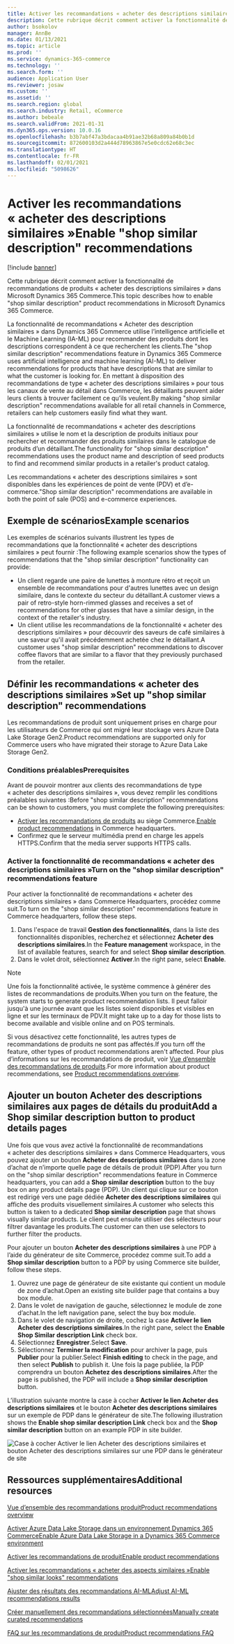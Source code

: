 ```yaml
---
title: Activer les recommandations « acheter des descriptions similaires »
description: Cette rubrique décrit comment activer la fonctionnalité de recommandations de produits « acheter des descriptions similaires » dans Microsoft Dynamics 365 Commerce.
author: bsokolov
manager: AnnBe
ms.date: 01/13/2021
ms.topic: article
ms.prod: ''
ms.service: dynamics-365-commerce
ms.technology: ''
ms.search.form: ''
audience: Application User
ms.reviewer: josaw
ms.custom: ''
ms.assetid: ''
ms.search.region: global
ms.search.industry: Retail, eCommerce
ms.author: bebeale
ms.search.validFrom: 2021-01-31
ms.dyn365.ops.version: 10.0.16
ms.openlocfilehash: b3b7abf47a3bdacaa4b91ae32b68a809a84b0b1d
ms.sourcegitcommit: 872600103d2a444d78963867e5e0cdc62e68c3ec
ms.translationtype: HT
ms.contentlocale: fr-FR
ms.lasthandoff: 02/01/2021
ms.locfileid: "5098626"
---
```

# <a name="enable-shop-similar-description-recommendations"></a><span data-ttu-id="f29be-103">Activer les recommandations « acheter des descriptions similaires »</span><span class="sxs-lookup"><span data-stu-id="f29be-103">Enable "shop similar description" recommendations</span></span>

[!include [banner](includes/banner.md)]

<span data-ttu-id="f29be-104">Cette rubrique décrit comment activer la fonctionnalité de recommandations de produits « acheter des descriptions similaires » dans Microsoft Dynamics 365 Commerce.</span><span class="sxs-lookup"><span data-stu-id="f29be-104">This topic describes how to enable "shop similar description" product recommendations in Microsoft Dynamics 365 Commerce.</span></span>

<span data-ttu-id="f29be-105">La fonctionnalité de recommandations « Acheter des description similaires » dans Dynamics 365 Commerce utilise l’intelligence artificielle et le Machine Learning (IA-ML) pour recommander des produits dont les descriptions correspondent à ce que recherchent les clients.</span><span class="sxs-lookup"><span data-stu-id="f29be-105">The "shop similar description" recommendations feature in Dynamics 365 Commerce uses artificial intelligence and machine learning (AI-ML) to deliver recommendations for products that have descriptions that are similar to what the customer is looking for.</span></span> <span data-ttu-id="f29be-106">En mettant à disposition des recommandations de type « acheter des descriptions similaires » pour tous les canaux de vente au détail dans Commerce, les détaillants peuvent aider leurs clients à trouver facilement ce qu’ils veulent.</span><span class="sxs-lookup"><span data-stu-id="f29be-106">By making "shop similar description" recommendations available for all retail channels in Commerce, retailers can help customers easily find what they want.</span></span>

<span data-ttu-id="f29be-107">La fonctionnalité de recommandations « acheter des descriptions similaires » utilise le nom et la description de produits initiaux pour rechercher et recommander des produits similaires dans le catalogue de produits d’un détaillant.</span><span class="sxs-lookup"><span data-stu-id="f29be-107">The functionality for "shop similar description" recommendations uses the product name and description of seed products to find and recommend similar products in a retailer's product catalog.</span></span>

<span data-ttu-id="f29be-108">Les recommandations « acheter des descriptions similaires » sont disponibles dans les expériences de point de vente (PDV) et d’e-commerce.</span><span class="sxs-lookup"><span data-stu-id="f29be-108">"Shop similar description" recommendations are available in both the point of sale (POS) and e-commerce experiences.</span></span>

## <a name="example-scenarios"></a><span data-ttu-id="f29be-109">Exemple de scénarios</span><span class="sxs-lookup"><span data-stu-id="f29be-109">Example scenarios</span></span>

<span data-ttu-id="f29be-110">Les exemples de scénarios suivants illustrent les types de recommandations que la fonctionnalité « acheter des descriptions similaires » peut fournir :</span><span class="sxs-lookup"><span data-stu-id="f29be-110">The following example scenarios show the types of recommendations that the "shop similar description" functionality can provide:</span></span>

- <span data-ttu-id="f29be-111">Un client regarde une paire de lunettes à monture rétro et reçoit un ensemble de recommandations pour d'autres lunettes avec un design similaire, dans le contexte du secteur du détaillant.</span><span class="sxs-lookup"><span data-stu-id="f29be-111">A customer views a pair of retro-style horn-rimmed glasses and receives a set of recommendations for other glasses that have a similar design, in the context of the retailer's industry.</span></span>
- <span data-ttu-id="f29be-112">Un client utilise les recommandations de la fonctionnalité « acheter des descriptions similaires » pour découvrir des saveurs de café similaires à une saveur qu'il avait précédemment achetée chez le détaillant.</span><span class="sxs-lookup"><span data-stu-id="f29be-112">A customer uses "shop similar description" recommendations to discover coffee flavors that are similar to a flavor that they previously purchased from the retailer.</span></span>

## <a name="set-up-shop-similar-description-recommendations"></a><span data-ttu-id="f29be-113">Définir les recommandations « acheter des descriptions similaires »</span><span class="sxs-lookup"><span data-stu-id="f29be-113">Set up "shop similar description" recommendations</span></span>

<span data-ttu-id="f29be-114">Les recommandations de produit sont uniquement prises en charge pour les utilisateurs de Commerce qui ont migré leur stockage vers Azure Data Lake Storage Gen2.</span><span class="sxs-lookup"><span data-stu-id="f29be-114">Product recommendations are supported only for Commerce users who have migrated their storage to Azure Data Lake Storage Gen2.</span></span>

### <a name="prerequisites"></a><span data-ttu-id="f29be-115">Conditions préalables</span><span class="sxs-lookup"><span data-stu-id="f29be-115">Prerequisites</span></span>

<span data-ttu-id="f29be-116">Avant de pouvoir montrer aux clients des recommandations de type « acheter des descriptions similaires », vous devez remplir les conditions préalables suivantes :</span><span class="sxs-lookup"><span data-stu-id="f29be-116">Before "shop similar description" recommendations can be shown to customers, you must complete the following prerequisites:</span></span>

- <span data-ttu-id="f29be-117">[Activer les recommandations de produits](enable-product-recommendations.md) au siège Commerce.</span><span class="sxs-lookup"><span data-stu-id="f29be-117">[Enable product recommendations](enable-product-recommendations.md) in Commerce headquarters.</span></span>
- <span data-ttu-id="f29be-118">Confirmez que le serveur multimédia prend en charge les appels HTTPS.</span><span class="sxs-lookup"><span data-stu-id="f29be-118">Confirm that the media server supports HTTPS calls.</span></span>

### <a name="turn-on-the-shop-similar-description-recommendations-feature"></a><span data-ttu-id="f29be-119">Activer la fonctionnalité de recommandations « acheter des descriptions similaires »</span><span class="sxs-lookup"><span data-stu-id="f29be-119">Turn on the "shop similar description" recommendations feature</span></span>

<span data-ttu-id="f29be-120">Pour activer la fonctionnalité de recommandations « acheter des descriptions similaires » dans Commerce Headquarters, procédez comme suit.</span><span class="sxs-lookup"><span data-stu-id="f29be-120">To turn on the "shop similar description" recommendations feature in Commerce headquarters, follow these steps.</span></span>

1. <span data-ttu-id="f29be-121">Dans l'espace de travail **Gestion des fonctionnalités**, dans la liste des fonctionnalités disponibles, recherchez et sélectionnez **Acheter des descriptions similaires**.</span><span class="sxs-lookup"><span data-stu-id="f29be-121">In the **Feature management** workspace, in the list of available features, search for and select **Shop similar description**.</span></span>
1. <span data-ttu-id="f29be-122">Dans le volet droit, sélectionnez **Activer**.</span><span class="sxs-lookup"><span data-stu-id="f29be-122">In the right pane, select **Enable**.</span></span>

> [!NOTE]
> <span data-ttu-id="f29be-123">Une fois la fonctionnalité activée, le système commence à générer des listes de recommandations de produits.</span><span class="sxs-lookup"><span data-stu-id="f29be-123">When you turn on the feature, the system starts to generate product recommendation lists.</span></span> <span data-ttu-id="f29be-124">Il peut falloir jusqu'à une journée avant que les listes soient disponibles et visibles en ligne et sur les terminaux de PDV.</span><span class="sxs-lookup"><span data-stu-id="f29be-124">It might take up to a day for those lists to become available and visible online and on POS terminals.</span></span>
>
> <span data-ttu-id="f29be-125">Si vous désactivez cette fonctionnalité, les autres types de recommandations de produits ne sont pas affectés.</span><span class="sxs-lookup"><span data-stu-id="f29be-125">If you turn off the feature, other types of product recommendations aren't affected.</span></span> <span data-ttu-id="f29be-126">Pour plus d’informations sur les recommandations de produit, voir [Vue d’ensemble des recommandations de produits](product-recommendations.md).</span><span class="sxs-lookup"><span data-stu-id="f29be-126">For more information about product recommendations, see [Product recommendations overview](product-recommendations.md).</span></span>

## <a name="add-a-shop-similar-description-button-to-product-details-pages"></a><span data-ttu-id="f29be-127">Ajouter un bouton Acheter des descriptions similaires aux pages de détails du produit</span><span class="sxs-lookup"><span data-stu-id="f29be-127">Add a Shop similar description button to product details pages</span></span>

<span data-ttu-id="f29be-128">Une fois que vous avez activé la fonctionnalité de recommandations « acheter des descriptions similaires » dans Commerce Headquarters, vous pouvez ajouter un bouton **Acheter des descriptions similaires** dans la zone d’achat de n’importe quelle page de détails de produit (PDP).</span><span class="sxs-lookup"><span data-stu-id="f29be-128">After you turn on the "shop similar description" recommendations feature in Commerce headquarters, you can add a **Shop similar description** button to the buy box on any product details page (PDP).</span></span> <span data-ttu-id="f29be-129">Un client qui clique sur ce bouton est redirigé vers une page dédiée **Acheter des descriptions similaires** qui affiche des produits visuellement similaires.</span><span class="sxs-lookup"><span data-stu-id="f29be-129">A customer who selects this button is taken to a dedicated **Shop similar description** page that shows visually similar products.</span></span> <span data-ttu-id="f29be-130">Le client peut ensuite utiliser des sélecteurs pour filtrer davantage les produits.</span><span class="sxs-lookup"><span data-stu-id="f29be-130">The customer can then use selectors to further filter the products.</span></span>

<span data-ttu-id="f29be-131">Pour ajouter un bouton **Acheter des descriptions similaires** à une PDP à l’aide du générateur de site Commerce, procédez comme suit.</span><span class="sxs-lookup"><span data-stu-id="f29be-131">To add a **Shop similar description** button to a PDP by using Commerce site builder, follow these steps.</span></span>

1. <span data-ttu-id="f29be-132">Ouvrez une page de générateur de site existante qui contient un module de zone d’achat.</span><span class="sxs-lookup"><span data-stu-id="f29be-132">Open an existing site builder page that contains a buy box module.</span></span>
1. <span data-ttu-id="f29be-133">Dans le volet de navigation de gauche, sélectionnez le module de zone d’achat.</span><span class="sxs-lookup"><span data-stu-id="f29be-133">In the left navigation pane, select the buy box module.</span></span>
1. <span data-ttu-id="f29be-134">Dans le volet de navigation de droite, cochez la case **Activer le lien Acheter des descriptions similaires**.</span><span class="sxs-lookup"><span data-stu-id="f29be-134">In the right pane, select the **Enable Shop Similar description Link** check box.</span></span>
1. <span data-ttu-id="f29be-135">Sélectionnez **Enregistrer**.</span><span class="sxs-lookup"><span data-stu-id="f29be-135">Select **Save**.</span></span>
1. <span data-ttu-id="f29be-136">Sélectionnez **Terminer la modification** pour archiver la page, puis **Publier** pour la publier.</span><span class="sxs-lookup"><span data-stu-id="f29be-136">Select **Finish editing** to check in the page, and then select **Publish** to publish it.</span></span> <span data-ttu-id="f29be-137">Une fois la page publiée, la PDP comprendra un bouton **Achetez des descriptions similaires**.</span><span class="sxs-lookup"><span data-stu-id="f29be-137">After the page is published, the PDP will include a **Shop similar description** button.</span></span>

<span data-ttu-id="f29be-138">L’illustration suivante montre la case à cocher **Activer le lien Acheter des descriptions similaires** et le bouton **Acheter des descriptions similaires** sur un exemple de PDP dans le générateur de site.</span><span class="sxs-lookup"><span data-stu-id="f29be-138">The following illustration shows the **Enable shop similar description Link** check box and the **Shop similar description** button on an example PDP in site builder.</span></span>

![Case à cocher Activer le lien Acheter des descriptions similaires et bouton Acheter des descriptions similaires sur une PDP dans le générateur de site](./media/ter_site_builder_buybox_button.png)

## <a name="additional-resources"></a><span data-ttu-id="f29be-140">Ressources supplémentaires</span><span class="sxs-lookup"><span data-stu-id="f29be-140">Additional resources</span></span>

[<span data-ttu-id="f29be-141">Vue d’ensemble des recommandations produit</span><span class="sxs-lookup"><span data-stu-id="f29be-141">Product recommendations overview</span></span>](product-recommendations.md)

[<span data-ttu-id="f29be-142">Activer Azure Data Lake Storage dans un environnement Dynamics 365 Commerce</span><span class="sxs-lookup"><span data-stu-id="f29be-142">Enable Azure Data Lake Storage in a Dynamics 365 Commerce environment</span></span>](enable-adls-environment.md)

[<span data-ttu-id="f29be-143">Activer les recommandations de produit</span><span class="sxs-lookup"><span data-stu-id="f29be-143">Enable product recommendations</span></span>](enable-product-recommendations.md)

[<span data-ttu-id="f29be-144">Activer les recommandations « acheter des aspects similaires »</span><span class="sxs-lookup"><span data-stu-id="f29be-144">Enable "shop similar looks" recommendations</span></span>](shop-similar-looks.md)

[<span data-ttu-id="f29be-145">Ajuster des résultats des recommandations AI-ML</span><span class="sxs-lookup"><span data-stu-id="f29be-145">Adjust AI-ML recommendations results</span></span>](modify-product-recommendation-results.md)

[<span data-ttu-id="f29be-146">Créer manuellement des recommandations sélectionnées</span><span class="sxs-lookup"><span data-stu-id="f29be-146">Manually create curated recommendations</span></span>](create-editorial-recommendation-lists.md)

[<span data-ttu-id="f29be-147">FAQ sur les recommandations de produit</span><span class="sxs-lookup"><span data-stu-id="f29be-147">Product recommendations FAQ</span></span>](faq-recommendations.md)
